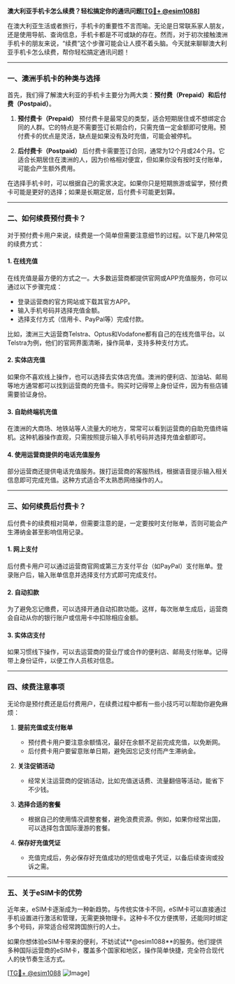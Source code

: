 **澳大利亚手机卡怎么续费？轻松搞定你的通讯问题[[TG💪+ @esim1088](https://t.me/s/esim1088)]**

在澳大利亚生活或者旅行，手机卡的重要性不言而喻。无论是日常联系家人朋友，还是使用导航、查询信息，手机卡都是不可或缺的存在。然而，对于初次接触澳洲手机卡的朋友来说，“续费”这个步骤可能会让人摸不着头脑。今天就来聊聊澳大利亚手机卡怎么续费，帮你轻松搞定通讯问题！

---

### **一、澳洲手机卡的种类与选择**

首先，我们得了解澳大利亚的手机卡主要分为两大类：**预付费（Prepaid）和后付费（Postpaid）**。

1. **预付费卡（Prepaid）**
   预付费卡是最常见的类型，适合短期居住或不想绑定合同的人群。它的特点是不需要签订长期合约，只需充值一定金额即可使用。预付费卡的优点是灵活，缺点是如果没有及时充值，可能会被停机。

2. **后付费卡（Postpaid）**
   后付费卡需要签订合同，通常为12个月或24个月。它适合长期居住在澳洲的人，因为价格相对便宜，但如果你没有按时支付账单，可能会产生额外费用。

在选择手机卡时，可以根据自己的需求决定。如果你只是短期旅游或留学，预付费卡可能是更好的选择；如果是长期定居，后付费卡可能更划算。

---

### **二、如何续费预付费卡？**

对于预付费卡用户来说，续费是一个简单但需要注意细节的过程。以下是几种常见的续费方式：

#### **1. 在线充值**
在线充值是最方便的方式之一。大多数运营商都提供官网或APP充值服务，你可以通过以下步骤完成：
- 登录运营商的官方网站或下载其官方APP。
- 输入手机号码并选择充值金额。
- 选择支付方式（信用卡、PayPal等）完成付款。

比如，澳洲三大运营商Telstra、Optus和Vodafone都有自己的在线充值平台。以Telstra为例，他们的官网界面清晰，操作简单，支持多种支付方式。

#### **2. 实体店充值**
如果你不喜欢线上操作，也可以选择去实体店充值。澳洲的便利店、加油站、邮局等地方通常都可以找到运营商的充值卡。购买时记得带上身份证件，因为有些店铺需要验证身份。

#### **3. 自助终端机充值**
在澳洲的大商场、地铁站等人流量大的地方，常常可以看到运营商的自助充值终端机。这种机器操作直观，只需按照提示输入手机号码并选择充值金额即可。

#### **4. 使用运营商提供的电话充值服务**
部分运营商还提供电话充值服务。拨打运营商的客服热线，根据语音提示输入相关信息即可完成充值。这种方式适合不太熟悉网络操作的人。

---

### **三、如何续费后付费卡？**

后付费卡的续费相对简单，但需要注意的是，一定要按时支付账单，否则可能会产生滞纳金甚至影响信用记录。

#### **1. 网上支付**
后付费卡用户可以通过运营商官网或第三方支付平台（如PayPal）支付账单。登录账户后，输入账单信息并选择支付方式即可完成支付。

#### **2. 自动扣款**
为了避免忘记缴费，可以选择开通自动扣款功能。这样，每次账单生成后，运营商会自动从你的银行账户或信用卡中扣除相应金额。

#### **3. 实体店支付**
如果习惯线下操作，可以去运营商的营业厅或合作的便利店、邮局支付账单。记得带上身份证件，以便工作人员核对信息。

---

### **四、续费注意事项**

无论你是预付费还是后付费用户，在续费过程中都有一些小技巧可以帮助你避免麻烦：

1. **提前充值或支付账单**
   - 预付费卡用户要注意余额情况，最好在余额不足前完成充值，以免断网。
   - 后付费卡用户要留意账单日期，避免因忘记支付而产生滞纳金。

2. **关注促销活动**
   - 经常关注运营商的促销活动，比如充值送话费、流量翻倍等活动，能省下不少钱。

3. **选择合适的套餐**
   - 根据自己的使用情况调整套餐，避免浪费资源。例如，如果你经常出国，可以选择包含国际漫游的套餐。

4. **保存好充值凭证**
   - 充值完成后，务必保存好充值成功的短信或电子凭证，以备后续查询或投诉之需。

---

### **五、关于eSIM卡的优势**

近年来，eSIM卡逐渐成为一种新趋势。与传统实体卡不同，eSIM卡可以直接通过手机设置进行激活和管理，无需更换物理卡。这种卡不仅方便携带，还能同时绑定多个号码，非常适合经常跨国旅行的人士。

如果你想体验eSIM卡带来的便利，不妨试试**@esim1088**的服务。他们提供多种国际运营商的eSIM卡，覆盖多个国家和地区，操作简单快捷，完全符合现代人的快节奏生活方式。

[[TG💪+ @esim1088](https://t.me/s/esim1088) ![Image](https://i.postimg.cc/4NQfJmqS/Snipaste-2025-05-13-00-14-12.png)]